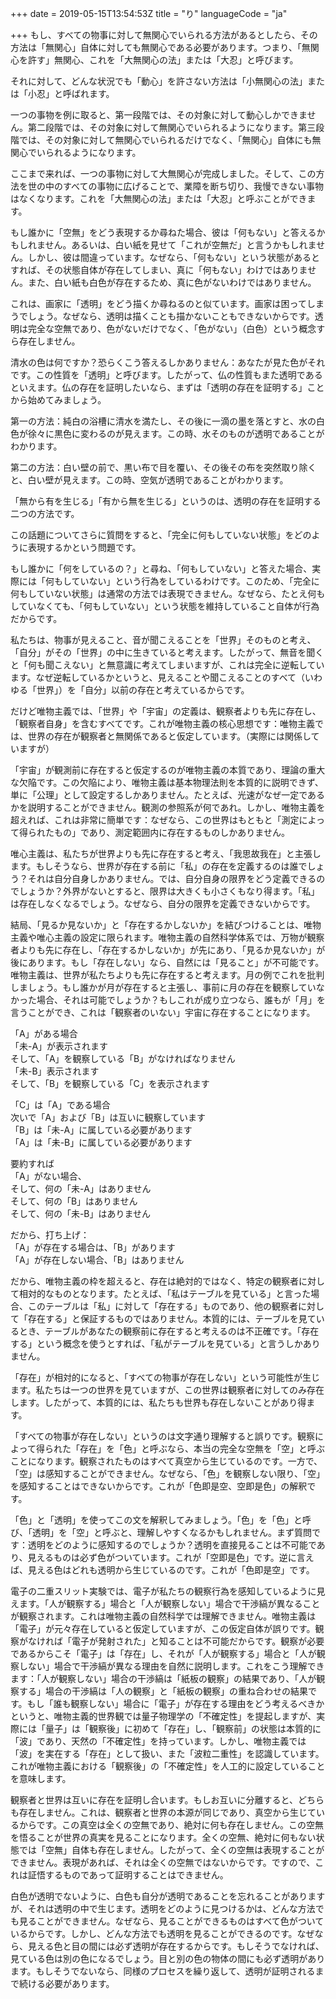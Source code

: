 +++
date = 2019-05-15T13:54:53Z
title = "り"
languageCode = "ja"

+++
もし、すべての物事に対して無関心でいられる方法があるとしたら、その方法は「無関心」自体に対しても無関心である必要があります。つまり、「無関心を許す」無関心、これを「大無関心の法」または「大忍」と呼びます。  
  
それに対して、どんな状況でも「動心」を許さない方法は「小無関心の法」または「小忍」と呼ばれます。  
  
一つの事物を例に取ると、第一段階では、その対象に対して動心しかできません。第二段階では、その対象に対して無関心でいられるようになります。第三段階では、その対象に対して無関心でいられるだけでなく、「無関心」自体にも無関心でいられるようになります。  
  
ここまで来れば、一つの事物に対して大無関心が完成しました。そして、この方法を世の中のすべての事物に広げることで、業障を断ち切り、我慢できない事物はなくなります。これを「大無関心の法」または「大忍」と呼ぶことができます。  
  
もし誰かに「空無」をどう表現するか尋ねた場合、彼は「何もない」と答えるかもしれません。あるいは、白い紙を見せて「これが空無だ」と言うかもしれません。しかし、彼は間違っています。なぜなら、「何もない」という状態があるとすれば、その状態自体が存在してしまい、真に「何もない」わけではありません。また、白い紙も白色が存在するため、真に色がないわけではありません。  
  
これは、画家に「透明」をどう描くか尋ねるのと似ています。画家は困ってしまうでしょう。なぜなら、透明は描くことも描かないこともできないからです。透明は完全な空無であり、色がないだけでなく、「色がない」（白色）という概念すら存在しません。  
  
清水の色は何ですか？恐らくこう答えるしかありません：あなたが見た色がそれです。この性質を「透明」と呼びます。したがって、仏の性質もまた透明であるといえます。仏の存在を証明したいなら、まずは「透明の存在を証明する」ことから始めてみましょう。  
  
第一の方法：純白の浴槽に清水を満たし、その後に一滴の墨を落とすと、水の白色が徐々に黒色に変わるのが見えます。この時、水そのものが透明であることがわかります。  
  
第二の方法：白い壁の前で、黒い布で目を覆い、その後その布を突然取り除くと、白い壁が見えます。この時、空気が透明であることがわかります。  
  
「無から有を生じる」「有から無を生じる」というのは、透明の存在を証明する二つの方法です。  
  
この話題についてさらに質問をすると、「完全に何もしていない状態」をどのように表現するかという問題です。  
  
もし誰かに「何をしているの？」と尋ね、「何もしていない」と答えた場合、実際には「何もしていない」という行為をしているわけです。このため、「完全に何もしていない状態」は通常の方法では表現できません。なぜなら、たとえ何もしていなくても、「何もしていない」という状態を維持していること自体が行為だからです。  
  
私たちは、物事が見えること、音が聞こえることを「世界」そのものと考え、「自分」がその「世界」の中に生きていると考えます。したがって、無音を聞くと「何も聞こえない」と無意識に考えてしまいますが、これは完全に逆転しています。なぜ逆転しているかというと、見えることや聞こえることのすべて（いわゆる「世界」）を「自分」以前の存在と考えているからです。  
  
だけど唯物主義では、「世界」や「宇宙」の定義は、観察者よりも先に存在し、「観察者自身」を含むすべてです。これが唯物主義の核心思想です：唯物主義では、世界の存在が観察者と無関係であると仮定しています。（実際には関係していますが）  
  
「宇宙」が観測前に存在すると仮定するのが唯物主義の本質であり、理論の重大な欠陥です。この欠陥により、唯物主義は基本物理法則を本質的に説明できず、単に「公理」として設定するしかありません。たとえば、光速がなぜ一定であるかを説明することができません。観測の参照系が何であれ。しかし、唯物主義を超えれば、これは非常に簡単です：なぜなら、この世界はもともと「測定によって得られたもの」であり、測定範囲内に存在するものしかありません。  
  
唯心主義は、私たちが世界よりも先に存在すると考え、「我思故我在」と主張します。もしそうなら、世界が存在する前に「私」の存在を定義するのは誰でしょう？それは自分自身しかありません。では、自分自身の限界をどう定義できるのでしょうか？外界がないとすると、限界は大きくも小さくもなり得ます。「私」は存在しなくなるでしょう。なぜなら、自分の限界を定義できないからです。  
  
結局、「見るか見ないか」と「存在するかしないか」を結びつけることは、唯物主義や唯心主義の設定に限られます。唯物主義の自然科学体系では、万物が観察者よりも先に存在し、「存在するかしないか」が先にあり、「見るか見ないか」が後にあります。もし「存在しない」なら、自然には「見ること」が不可能です。唯物主義は、世界が私たちよりも先に存在すると考えます。月の例でこれを批判しましょう。もし誰かが月が存在すると主張し、事前に月の存在を観察していなかった場合、それは可能でしょうか？もしこれが成り立つなら、誰もが「月」を言うことができ、これは「観察者のいない」宇宙に存在することになります。  
  
「A」がある場合    
「未-A」が表示されます  
そして、「A」を観察している「B」がなければなりません  
「未-B」表示されます  
そして、「B」を観察している「C」を表示されます  
  
「C」は「A」である場合  
次いで「A」および「B」は互いに観察しています  
「B」は「未-A」に属している必要があります  
「A」は「未-B」に属している必要があります  
  
要約すれば  
「A」がない場合、  
そして、何の「未-A」はありません  
そして、何の「B」はありません  
そして、何の「未-B」はありません  
  
だから、打ち上げ：  
「A」が存在する場合は、「B」があります  
「A」が存在しない場合、「B」はありません  
  
だから、唯物主義の枠を超えると、存在は絶対的ではなく、特定の観察者に対して相対的なものとなります。たとえば、「私はテーブルを見ている」と言った場合、このテーブルは「私」に対して「存在する」ものであり、他の観察者に対して「存在する」と保証するものではありません。本質的には、テーブルを見ているとき、テーブルがあなたの観察前に存在すると考えるのは不正確です。「存在する」という概念を使うとすれば、「私がテーブルを見ている」と言うしかありません。  
  
「存在」が相対的になると、「すべての物事が存在しない」という可能性が生じます。私たちは一つの世界を見ていますが、この世界は観察者に対してのみ存在します。したがって、本質的には、私たちも世界も存在しないことがあり得ます。  
  
「すべての物事が存在しない」というのは文字通り理解すると誤りです。観察によって得られた「存在」を「色」と呼ぶなら、本当の完全な空無を「空」と呼ぶことになります。観察されたものはすべて真空から生じているのです。一方で、「空」は感知することができません。なぜなら、「色」を観察しない限り、「空」を感知することはできないからです。これが「色即是空、空即是色」の解釈です。  
  
「色」と「透明」を使ってこの文を解釈してみましょう。「色」を「色」と呼び、「透明」を「空」と呼ぶと、理解しやすくなるかもしれません。まず質問です：透明をどのように感知するのでしょうか？透明を直接見ることは不可能であり、見えるものは必ず色がついています。これが「空即是色」です。逆に言えば、見える色はどれも透明から生じているのです。これが「色即是空」です。  
  
電子の二重スリット実験では、電子が私たちの観察行為を感知しているように見えます。「人が観察する」場合と「人が観察しない」場合で干渉縞が異なることが観察されます。これは唯物主義の自然科学では理解できません。唯物主義は「電子」が元々存在していると仮定していますが、この仮定自体が誤りです。観察がなければ「電子が発射された」と知ることは不可能だからです。観察が必要であるからこそ「電子」は「存在」し、それが「人が観察する」場合と「人が観察しない」場合で干渉縞が異なる理由を自然に説明します。これをこう理解できます：「人が観察しない」場合の干渉縞は「紙板の観察」の結果であり、「人が観察する」場合の干渉縞は「人の観察」と「紙板の観察」の重ね合わせの結果です。もし「誰も観察しない」場合に「電子」が存在する理由をどう考えるべきかというと、唯物主義的世界観では量子物理学の「不確定性」を提起しますが、実際には「量子」は「観察後」に初めて「存在」し、「観察前」の状態は本質的に「波」であり、天然の「不確定性」を持っています。しかし、唯物主義では「波」を実在する「存在」として扱い、また「波粒二重性」を認識しています。これが唯物主義における「観察後」の「不確定性」を人工的に設定していることを意味します。  
  
観察者と世界は互いに存在を証明し合います。もしお互いに分離すると、どちらも存在しません。これは、観察者と世界の本源が同じであり、真空から生じているからです。この真空は全くの空無であり、絶対に何も存在しません。この空無を悟ることが世界の真実を見ることになります。全くの空無、絶対に何もない状態では「空無」自体も存在しません。したがって、全くの空無は表現することができません。表現があれば、それは全くの空無ではないからです。ですので、これは証悟するものであって証明することはできません。  
  
白色が透明でないように、白色も自分が透明であることを忘れることがありますが、それは透明の中で生じます。透明をどのように見つけるかは、どんな方法でも見ることができません。なぜなら、見ることができるものはすべて色がついているからです。しかし、どんな方法でも透明を見ることができるのです。なぜなら、見える色と目の間には必ず透明が存在するからです。もしそうでなければ、見ている色は別の色になるでしょう。目と別の色の物体の間にも必ず透明があります。もしそうでないなら、同様のプロセスを繰り返して、透明が証明されるまで続ける必要があります。